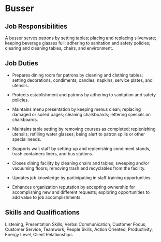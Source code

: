 # Busser

## Job Responsibilities

A busser serves patrons by setting tables; placing and replacing silverware; keeping beverage glasses full; adhering to sanitation and safety policies; clearing and cleaning tables, chairs, and environment.

## Job Duties

* Prepares dining room for patrons by cleaning and clothing tables; setting decorations, condiments, candles, napkins, service plates, and utensils.

* Protects establishment and patrons by adhering to sanitation and safety policies.

* Maintains menu presentation by keeping menus clean; replacing damaged or soiled pages; cleaning chalkboards; lettering specials on chalkboards.

* Maintains table setting by removing courses as completed; replenishing utensils; refilling water glasses; being alert to patron spills or other special needs.

* Supports wait staff by setting-up and replenishing condiment stands, trash containers liners, and bus stations.

* Closes dining facility by cleaning chairs and tables; sweeping and/or vacuuming floors; removing trash and recyclables from the facility.

* Updates job knowledge by participating in staff training opportunities.

* Enhances organization reputation by accepting ownership for accomplishing new and different requests; exploring opportunities to add value to job accomplishments.

## Skills and Qualifications

Listening, Presentation Skills, Verbal Communication, Customer Focus, Customer Service, Teamwork, People Skills, Action Oriented, Productivity, Energy Level, Client Relationships

